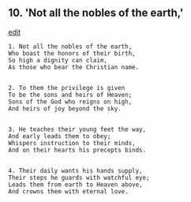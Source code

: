 
## 10.  'Not all the nobles of the earth,'
[edit](https://docs.google.com/document/d/1TOASbYknz61ek%2DDCtnpLLM88QYf%2DRRoI/edit?mode=html)



    1. Not all the nobles of the earth,
    Who boast the honors of their birth,
    So high a dignity can claim,
    As those who bear the Christian name.


    2. To them the privilege is given
    To be the sons and heirs of Heaven;
    Sons of the God who reigns on high,
    And heirs of joy beyond the sky.


    3. He teaches their young feet the way,
    And early leads them to obey;
    Whispers instruction to their minds,
    And on their hearts his precepts binds.


    4. Their daily wants his hands supply,
    Their steps he guards with watchful eye;
    Leads them from earth to Heaven above,
    And crowns them with eternal love.
